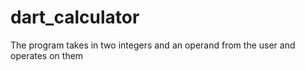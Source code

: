 ﻿# dart_calculator
The program takes in two integers and an operand from the user and operates on them
